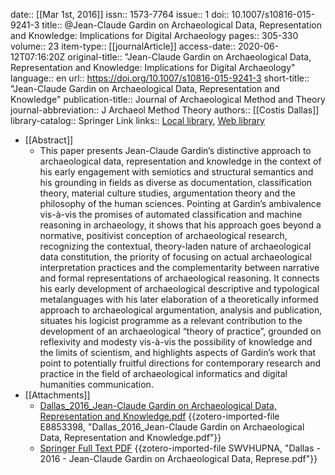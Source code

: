 date:: [[Mar 1st, 2016]]
issn:: 1573-7764
issue:: 1
doi:: 10.1007/s10816-015-9241-3
title:: @Jean-Claude Gardin on Archaeological Data, Representation and Knowledge: Implications for Digital Archaeology
pages:: 305-330
volume:: 23
item-type:: [[journalArticle]]
access-date:: 2020-06-12T07:16:20Z
original-title:: "Jean-Claude Gardin on Archaeological Data, Representation and Knowledge: Implications for Digital Archaeology"
language:: en
url:: https://doi.org/10.1007/s10816-015-9241-3
short-title:: "Jean-Claude Gardin on Archaeological Data, Representation and Knowledge"
publication-title:: Journal of Archaeological Method and Theory
journal-abbreviation:: J Archaeol Method Theory
authors:: [[Costis Dallas]]
library-catalog:: Springer Link
links:: [Local library](zotero://select/groups/2386895/items/FAVD777P), [Web library](https://www.zotero.org/groups/2386895/items/FAVD777P)

- [[Abstract]]
	- This paper presents Jean-Claude Gardin’s distinctive approach to archaeological data, representation and knowledge in the context of his early engagement with semiotics and structural semantics and his grounding in fields as diverse as documentation, classification theory, material culture studies, argumentation theory and the philosophy of the human sciences. Pointing at Gardin’s ambivalence vis-à-vis the promises of automated classification and machine reasoning in archaeology, it shows that his approach goes beyond a normative, positivist conception of archaeological research, recognizing the contextual, theory-laden nature of archaeological data constitution, the priority of focusing on actual archaeological interpretation practices and the complementarity between narrative and formal representations of archaeological reasoning. It connects his early development of archaeological descriptive and typological metalanguages with his later elaboration of a theoretically informed approach to archaeological argumentation, analysis and publication, situates his logicist programme as a relevant contribution to the development of an archaeological “theory of practice”, grounded on reflexivity and modesty vis-à-vis the possibility of knowledge and the limits of scientism, and highlights aspects of Gardin’s work that point to potentially fruitful directions for contemporary research and practice in the field of archaeological informatics and digital humanities communication.
- [[Attachments]]
	- [Dallas_2016_Jean-Claude Gardin on Archaeological Data, Representation and Knowledge.pdf](https://zero.sci-hub.se/3963/207c08db6ee478640f7f6cae87ce55b7/dallas2015.pdf#navpanes=0&view=FitH) {{zotero-imported-file E8853398, "Dallas_2016_Jean-Claude Gardin on Archaeological Data, Representation and Knowledge.pdf"}}
	- [Springer Full Text PDF](https://link.springer.com/content/pdf/10.1007%2Fs10816-015-9241-3.pdf) {{zotero-imported-file SWVHUPNA, "Dallas - 2016 - Jean-Claude Gardin on Archaeological Data, Represe.pdf"}}
